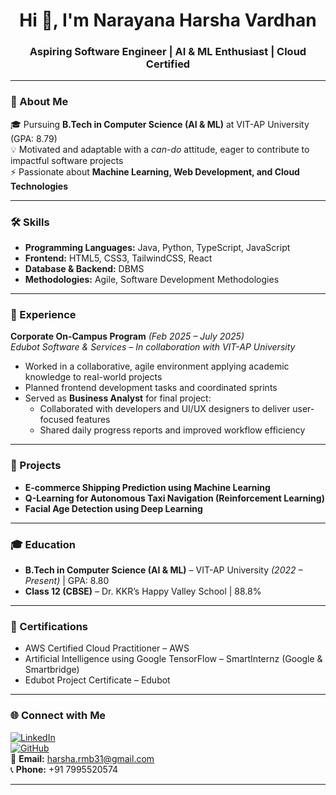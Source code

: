 

<h1 align="center">Hi 👋, I'm Narayana Harsha Vardhan</h1>
<h3 align="center">Aspiring Software Engineer | AI & ML Enthusiast | Cloud Certified</h3>

---

### 🚀 About Me  
🎓 Pursuing **B.Tech in Computer Science (AI & ML)** at VIT-AP University (GPA: 8.79)  
💡 Motivated and adaptable with a *can-do* attitude, eager to contribute to impactful software projects  
⚡ Passionate about **Machine Learning, Web Development, and Cloud Technologies**  

---

### 🛠 Skills  
- **Programming Languages:** Java, Python, TypeScript, JavaScript  
- **Frontend:** HTML5, CSS3, TailwindCSS, React  
- **Database & Backend:** DBMS  
- **Methodologies:** Agile, Software Development Methodologies  

---

### 💼 Experience  
**Corporate On-Campus Program** *(Feb 2025 – July 2025)*  
*Edubot Software & Services – In collaboration with VIT-AP University*  
- Worked in a collaborative, agile environment applying academic knowledge to real-world projects  
- Planned frontend development tasks and coordinated sprints  
- Served as **Business Analyst** for final project:  
  - Collaborated with developers and UI/UX designers to deliver user-focused features  
  - Shared daily progress reports and improved workflow efficiency  

---

### 📂 Projects  
- **E-commerce Shipping Prediction using Machine Learning** 
- **Q-Learning for Autonomous Taxi Navigation (Reinforcement Learning)** 
- **Facial Age Detection using Deep Learning**

---

### 🎓 Education  
- **B.Tech in Computer Science (AI & ML)** – VIT-AP University *(2022 – Present)* | GPA: 8.80
- **Class 12 (CBSE)** – Dr. KKR’s Happy Valley School | 88.8%  

---

### 📜 Certifications  
- AWS Certified Cloud Practitioner – AWS  
- Artificial Intelligence using Google TensorFlow – SmartInternz (Google & Smartbridge)  
- Edubot Project Certificate – Edubot  

---

### 🌐 Connect with Me  
[![LinkedIn](https://img.shields.io/badge/LinkedIn-Connect-blue?style=flat&logo=linkedin)](https://www.linkedin.com/in/harsha-vardhan-narayana-2201b6278/)  
[![GitHub](https://img.shields.io/badge/GitHub-Follow-black?style=flat&logo=github)](https://github.com/Harsha2614)  
📧 **Email:** harsha.rmb31@gmail.com  
📞 **Phone:** +91 7995520574  

---
